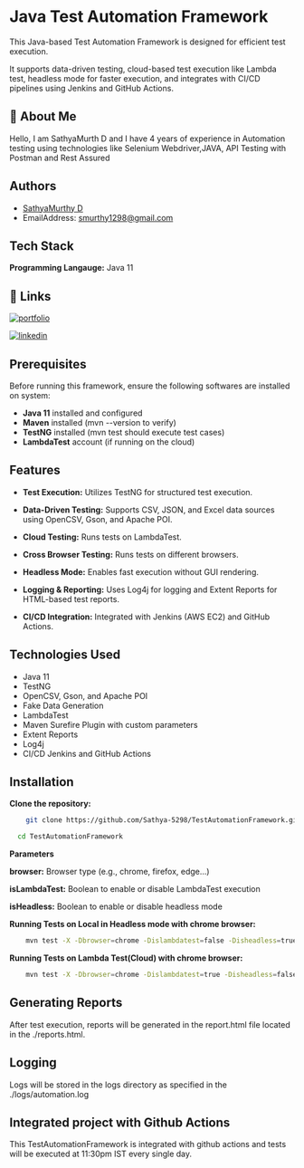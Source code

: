 # Java Test Automation Framework

This Java-based Test Automation Framework is designed for efficient test execution.

It supports data-driven testing, cloud-based test execution like Lambda test, headless mode for faster execution, and integrates with CI/CD pipelines using Jenkins and GitHub Actions.


## 🚀 About Me
Hello, I am SathyaMurth D and I have 4 years of experience in Automation testing using technologies like Selenium Webdriver,JAVA, API Testing with Postman and Rest Assured



## Authors
- [SathyaMurthy D](https://github.com/Sathya-5298)
- EmailAddress: smurthy1298@gmail.com


## Tech Stack

**Programming Langauge:** Java 11


## 🔗 Links
[![portfolio](https://img.shields.io/badge/my_portfolio-000?style=for-the-badge&logo=ko-fi&logoColor=white)](https://github.com/Sathya-5298)

[![linkedin](https://img.shields.io/badge/linkedin-0A66C2?style=for-the-badge&logo=linkedin&logoColor=white)](https://www.linkedin.com/in/sathyamurthyd/)


## Prerequisites

Before running this framework, ensure the following softwares are installed on system:
- **Java 11** installed and configured
- **Maven** installed (mvn --version to verify)
- **TestNG** installed (mvn test should execute test cases)
- **LambdaTest** account (if running on the cloud)

## Features

- **Test Execution:** Utilizes TestNG for structured test execution.

- **Data-Driven Testing:** Supports CSV, JSON, and Excel data sources using OpenCSV, Gson, and Apache POI.

- **Cloud Testing:** Runs tests on LambdaTest.

- **Cross Browser Testing:** Runs tests on different browsers.

- **Headless Mode:** Enables fast execution without GUI rendering.

- **Logging & Reporting:** Uses Log4j for logging and Extent Reports for HTML-based test reports.

- **CI/CD Integration:** Integrated with Jenkins (AWS EC2) and GitHub Actions.


## Technologies Used

- Java 11
- TestNG
- OpenCSV, Gson, and Apache POI
- Fake Data Generation
- LambdaTest
- Maven Surefire Plugin with custom parameters
- Extent Reports
- Log4j
- CI/CD Jenkins and GitHub Actions
## Installation

**Clone the repository:**

```bash
    git clone https://github.com/Sathya-5298/TestAutomationFramework.git

  cd TestAutomationFramework
```

**Parameters**

**browser:** Browser type (e.g., chrome, firefox, edge...)

**isLambdaTest:** Boolean to enable or disable LambdaTest execution

**isHeadless:** Boolean to enable or disable headless mode

**Running Tests on Local in Headless mode with chrome browser:**

```bash
    mvn test -X -Dbrowser=chrome -Dislambdatest=false -Disheadless=true
```

**Running Tests on Lambda Test(Cloud) with chrome browser:**

```bash
    mvn test -X -Dbrowser=chrome -Dislambdatest=true -Disheadless=false
```

## Generating Reports
After test execution, reports will be generated in the report.html file located in the ./reports.html.

## Logging
Logs will be stored in the logs directory as specified in the ./logs/automation.log

## Integrated project with Github Actions
This TestAutomationFramework is integrated with github actions and tests will be executed at 11:30pm IST every single day.
